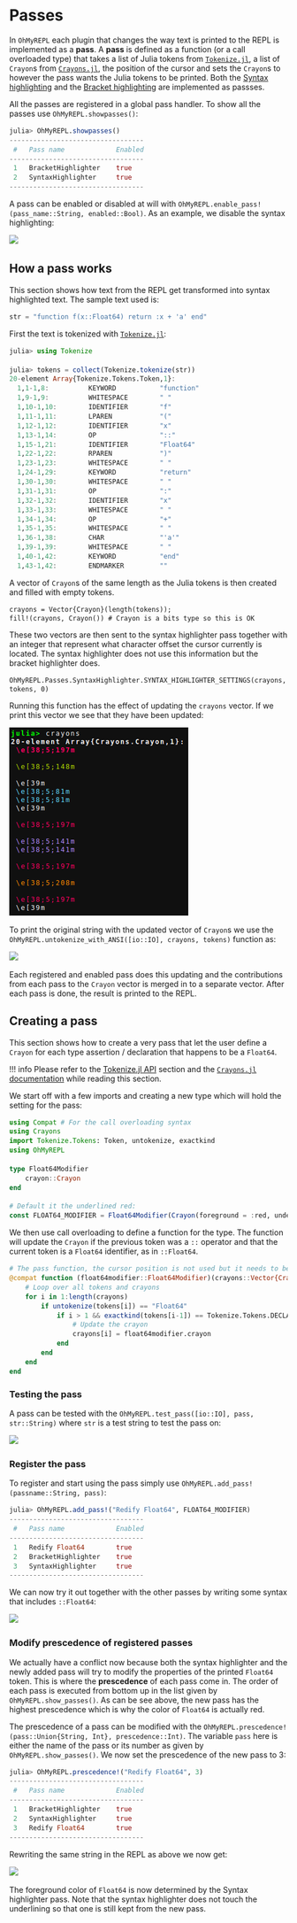 # Passes

In `OhMyREPL` each plugin that changes the way text is printed to the REPL is implemented as a **pass**. A **pass** is defined as a function (or a call overloaded type) that takes a list of Julia tokens from [`Tokenize.jl`](https://github.com/KristofferC/Tokenize.jl), a list of `Crayon`s from [`Crayons.jl`](https://github.com/KristofferC/Crayons.jl), the position of the cursor and sets the `Crayon`s to however the pass wants the Julia tokens to be printed. Both the [Syntax highlighting](@ref) and the [Bracket highlighting](@ref) are implemented as passses.

All the passes are registered in a global pass handler. To show all the passes use `OhMyREPL.showpasses()`:

```jl
julia> OhMyREPL.showpasses()
----------------------------------
 #   Pass name             Enabled  
----------------------------------
 1   BracketHighlighter    true     
 2   SyntaxHighlighter     true     
----------------------------------
```

A pass can be enabled or disabled at will with `OhMyREPL.enable_pass!(pass_name::String, enabled::Bool)`. As an example, we disable the syntax highlighting:

![](disable_highlight.png)

## How a pass works

This section shows how text from the REPL get transformed into syntax highlighted text. The sample text used is:

```jl
str = "function f(x::Float64) return :x + 'a' end"
```

First the text is tokenized with [`Tokenize.jl`](https://github.com/KristofferC/Tokenize.jl):

```jl
julia> using Tokenize

julia> tokens = collect(Tokenize.tokenize(str))
20-element Array{Tokenize.Tokens.Token,1}:
  1,1-1,8:          KEYWORD           "function"
  1,9-1,9:          WHITESPACE        " "       
  1,10-1,10:        IDENTIFIER        "f"       
  1,11-1,11:        LPAREN            "("       
  1,12-1,12:        IDENTIFIER        "x"       
  1,13-1,14:        OP                "::"      
  1,15-1,21:        IDENTIFIER        "Float64"
  1,22-1,22:        RPAREN            ")"       
  1,23-1,23:        WHITESPACE        " "       
  1,24-1,29:        KEYWORD           "return"  
  1,30-1,30:        WHITESPACE        " "       
  1,31-1,31:        OP                ":"       
  1,32-1,32:        IDENTIFIER        "x"       
  1,33-1,33:        WHITESPACE        " "       
  1,34-1,34:        OP                "+"       
  1,35-1,35:        WHITESPACE        " "       
  1,36-1,38:        CHAR              "'a'"     
  1,39-1,39:        WHITESPACE        " "       
  1,40-1,42:        KEYWORD           "end"     
  1,43-1,42:        ENDMARKER         ""
```

A vector of `Crayon`s of the same length as the Julia tokens is then created and filled  with empty tokens.

```
crayons = Vector{Crayon}(length(tokens));
fill!(crayons, Crayon()) # Crayon is a bits type so this is OK
```

These two vectors are then sent to the syntax highlighter pass together with an integer that represent what character offset the cursor currently is located. The syntax highlighter does not use this information but the bracket highlighter does.

```
OhMyREPL.Passes.SyntaxHighlighter.SYNTAX_HIGHLIGHTER_SETTINGS(crayons, tokens, 0)
```

Running this function has the effect of updating the `crayons` vector. If we print this vector we see that they have been updated:

![](ansitokens_after.png)

To print the original string with the updated vector of `Crayon`s we use the `OhMyREPL.untokenize_with_ANSI([io::IO], crayons, tokens)` function as:

![](print_ansi.png)

Each registered and enabled pass does this updating and the contributions from each pass to the `Crayon` vector is merged in to a separate vector. After each pass is done, the result is printed to the REPL.

## Creating a pass

This section shows how to create a very pass that let the user define a `Crayon` for each type assertion / declaration that happens to be a `Float64`.

!!! info
    Please refer to the [Tokenize.jl API](https://github.com/KristofferC/Tokenize.jl#api) section and the  [`Crayons.jl` documentation](https://github.com/KristofferC/Crayons.jl) while reading this section.

We start off with a few imports and creating a new type which will hold the setting for the pass:

```jl
using Compat # For the call overloading syntax
using Crayons
import Tokenize.Tokens: Token, untokenize, exactkind
using OhMyREPL

type Float64Modifier
    crayon::Crayon
end

# Default it the underlined red:
const FLOAT64_MODIFIER = Float64Modifier(Crayon(foreground = :red, underline= true))
```

We then use call overloading to define a function for the type. The function will update the `Crayon` if the previous token was a `::` operator and that the current token is a `Float64` identifier, as in `::Float64`.

```jl
# The pass function, the cursor position is not used but it needs to be given an argument
@compat function (float64modifier::Float64Modifier)(crayons::Vector{Crayon}, tokens::Vector{Token}, cursorpos::Int)
    # Loop over all tokens and crayons
    for i in 1:length(crayons)
        if untokenize(tokens[i]) == "Float64"
            if i > 1 && exactkind(tokens[i-1]) == Tokenize.Tokens.DECLARATION
                # Update the crayon
                crayons[i] = float64modifier.crayon
            end
        end
    end
end
```

### Testing the pass

A pass can be tested with the `OhMyREPL.test_pass([io::IO], pass, str::String)` where `str` is a test string to test the pass on:

![](test_pass.png)

### Register the pass

To register and start using the pass simply use `OhMyREPL.add_pass!(passname::String, pass)`:

```jl
julia> OhMyREPL.add_pass!("Redify Float64", FLOAT64_MODIFIER)
----------------------------------
 #   Pass name             Enabled  
----------------------------------
 1   Redify Float64        true     
 2   BracketHighlighter    true     
 3   SyntaxHighlighter     true     
----------------------------------
```

We can now try it out together with the other passes by writing some syntax that includes `::Float64`:

![](using_pass.png)

### Modify prescedence of registered passes

We actually have a conflict now because both the syntax highlighter and the newly added pass will try to modify the properties of the printed `Float64` token. This is where the **prescedence** of each pass come in. The order of each pass is executed from bottom up in the list given by `OhMyREPL.show_passes()`. As can be see above, the new pass has the highest prescedence which is why the color of `Float64` is actually red.

The prescedence of a pass can be modified with the `OhMyREPL.prescedence!(pass::Union{String, Int}, prescedence::Int)`. The variable `pass` here is either the name of the pass or its number as given by `OhMyREPL.show_passes()`. We now set the prescedence of the new pass to 3:

```jl
julia> OhMyREPL.prescedence!("Redify Float64", 3)
----------------------------------
 #   Pass name             Enabled  
----------------------------------
 1   BracketHighlighter    true     
 2   SyntaxHighlighter     true     
 3   Redify Float64        true     
----------------------------------
```

Rewriting the same string in the REPL as above we now get:

![](lower_presc.png)

The foreground color of `Float64` is now determined by the Syntax highlighter pass. Note that the syntax highlighter does not touch the underlining so that one is still kept from the new pass.
